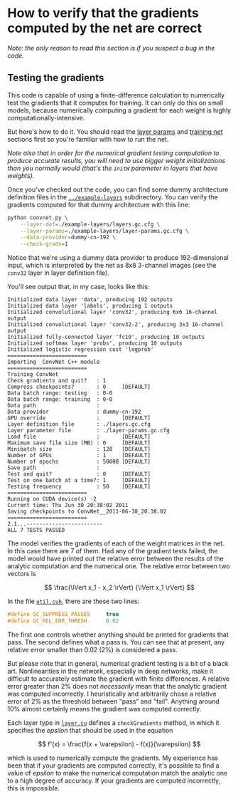 # How to verify that the gradients computed by the net are correct

*Note: the only reason to read this section is if you suspect a bug in the code.*

## Testing the gradients

This code is capable of using a finite-difference calculation to numerically
test the gradients that it computes for training. It can only do this on small
models, because numerically computing a gradient for each weight is highly
computationally-intensive.

But here's how to do it. You should read the [layer params](LayerParams.md) and
[training net](TrainingNet.md) sections first so you're familiar with how to run
the net.

*Note also that in order for the numerical gradient testing computation to
produce accurate results, you will need to use bigger weight initializations
than you normally would (that's the `initW` parameter in layers that have
weights).*

Once you've checked out the code, you can find some dummy architecture
definition files in the [`../example-layers`](../example-layers) subdirectory.
You can verify the gradients computed for that dummy architecture with this
line:

```sh
python convnet.py \
    --layer-def=./example-layers/layers.gc.cfg \
    --layer-params=./example-layers/layer-params.gc.cfg \
    --data-provider=dummy-cn-192 \
    --check-grads=1
```

Notice that we're using a dummy data provider to produce 192-dimensional input,
which is interpreted by the net as 8x8 3-channel images (see the `conv32` layer
in layer definition file).

You'll see output that, in my case, looks like this:

```
Initialized data layer 'data', producing 192 outputs
Initialized data layer 'labels', producing 1 outputs
Initialized convolutional layer 'conv32', producing 6x6 16-channel output
Initialized convolutional layer 'conv32-2', producing 3x3 16-channel output
Initialized fully-connected layer 'fc10', producing 10 outputs
Initialized softmax layer 'probs', producing 10 outputs
Initialized logistic regression cost 'logprob'
=========================
Importing _ConvNet C++ module
=========================
Training ConvNet
Check gradients and quit?   : 1
Compress checkpoints?       : 0     [DEFAULT]
Data batch range: testing   : 0-0
Data batch range: training  : 0-0
Data path                   :
Data provider               : dummy-cn-192
GPU override                :       [DEFAULT]
Layer definition file       : ./layers.gc.cfg
Layer parameter file        : ./layer-params.gc.cfg
Load file                   :       [DEFAULT]
Maximum save file size (MB) : 0     [DEFAULT]
Minibatch size              : 128   [DEFAULT]
Number of GPUs              : 1     [DEFAULT]
Number of epochs            : 50000 [DEFAULT]
Save path                   :
Test and quit?              : 0     [DEFAULT]
Test on one batch at a time?: 1     [DEFAULT]
Testing frequency           : 50    [DEFAULT]
=========================
Running on CUDA device(s) -2
Current time: Thu Jun 30 20:38:02 2011
Saving checkpoints to ConvNet__2011-06-30_20.38.02
=========================
2.1...------------------------
ALL 7 TESTS PASSED
```

The model verifies the gradients of each of the weight matrices in the net. In
this case there are 7 of them. Had any of the gradient tests failed, the model
would have printed out the relative error between the results of the analytic
computation and the numerical one. The relative error between two vectors is

$$ \frac{\lVert x_1 - x_2 \rVert}
        {\lVert x_1       \rVert}
$$

In the file [`util.cuh`](../include/util.cuh), there are these two lines:

```c
#define GC_SUPPRESS_PASSES     true
#define GC_REL_ERR_THRESH      0.02
```

The first one controls whether anything should be printed for gradients that
pass. The second defines what a pass is. You can see that at present, any
relative error smaller than 0.02 (2%) is considered a pass.

But please note that in general, numerical gradient testing is a bit of a black
art. Nonlinearities in the network, especially in deep networks, make it
difficult to accurately estimate the gradient with finite differences. A
relative error greater than 2% does not _necessarily_ mean that the analytic
gradient was computed incorrectly. I heuristically and arbitrarily chose a
relative error of 2% as the threshold between "pass" and "fail". Anything around
10% almost certainly means the gradient was computed correctly.

Each layer type in [`layer.cu`](../src/layer.cu) defines a `checkGradients`
method, in which it specifies the _epsilon_ that should be used in the equation

$$ f'(x) = \frac{f(x + \varepsilon) - f(x)}{\varepsilon} $$

which is used to numerically compute the gradients. My experience has been that
if your gradients are computed correctly, it's possible to find a value of
_epsilon_ to make the numerical computation match the analytic one to a high
degree of accuracy. If your gradients are computed incorrectly, this is
impossible.
